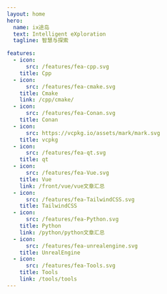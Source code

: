 ```yaml
---
layout: home
hero:
  name: ix途岛
  text: Intelligent eXploration
  tagline: 智慧与探索

features:
  - icon:
      src: /features/fea-cpp.svg
    title: Cpp
  - icon:
      src: /features/fea-cmake.svg
    title: Cmake
    link: /cpp/cmake/
  - icon:
      src: /features/fea-Conan.svg
    title: Conan
  - icon:
      src: https://vcpkg.io/assets/mark/mark.svg
    title: vcpkg
  - icon:
      src: /features/fea-qt.svg
    title: qt
  - icon:
      src: /features/fea-Vue.svg
    title: Vue
    link: /front/vue/vue文章汇总
  - icon:
      src: /features/fea-TailwindCSS.svg
    title: TailwindCSS
  - icon:
      src: /features/fea-Python.svg
    title: Python
    link: /python/python文章汇总
  - icon:
      src: /features/fea-unrealengine.svg
    title: UnrealEngine
  - icon:
      src: /features/fea-Tools.svg
    title: Tools
    link: /tools/tools
---
```


<Confetti />
